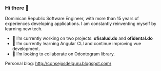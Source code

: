 ### Hi there 👋

Dominican Republic Software Engineer, with more than 15 years of experiences developing applications. I am constantly reinventing myself by learning new tech.


- 🔭 I’m currently working on two projects: <b>ofisalud.do</b> and <b>ofidental.do</b>
- 🌱 I’m currently learning Angular CLI and continue improving vue development.
- 👯 I’m looking to collaborate on Odontogram library.

Personal blog: http://consejosdelguru.blogspot.com/
